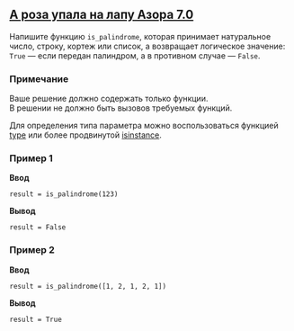 ## [А роза упала на лапу Азора 7.0](../../../solutions/4.1/41_h.py)

Напишите функцию `is_palindrome`, которая принимает натуральное число, строку, кортеж или список, а возвращает логическое значение: `True` — если передан палиндром, а в противном случае — `False`.

### Примечание

Ваше решение должно содержать только функции.\
В решении не должно быть вызовов требуемых функций.

Для определения типа параметра можно воспользоваться функцией [type](https://docs.python.org/3/library/functions.html#type) или более продвинутой [isinstance](https://docs.python.org/3/library/functions.html#isinstance).

### Пример 1

**Ввод**
```plaintext
result = is_palindrome(123)
```

**Вывод**
```plaintext
result = False
```

### Пример 2

**Ввод**
```plaintext
result = is_palindrome([1, 2, 1, 2, 1])
```

**Вывод**
```plaintext
result = True
```